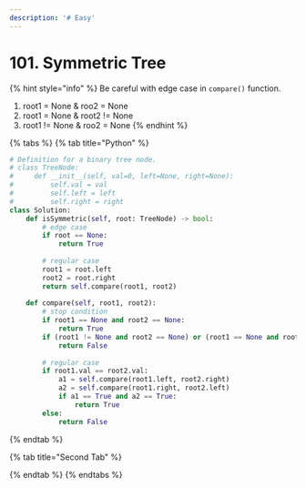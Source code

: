 ```yaml
---
description: '# Easy'
---
```


# 101. Symmetric Tree

{% hint style="info" %}
Be careful with edge case in `compare()` function.

1. root1 = None & roo2 = None
2. root1 = None & root2 != None
3. root1 != None & roo2 = None
{% endhint %}

{% tabs %}
{% tab title="Python" %}
```python
# Definition for a binary tree node.
# class TreeNode:
#     def __init__(self, val=0, left=None, right=None):
#         self.val = val
#         self.left = left
#         self.right = right
class Solution:
    def isSymmetric(self, root: TreeNode) -> bool:
        # edge case
        if root == None:
            return True
        
        # regular case
        root1 = root.left
        root2 = root.right
        return self.compare(root1, root2)
            
    def compare(self, root1, root2):
        # stop condition
        if root1 == None and root2 == None:
            return True
        if (root1 != None and root2 == None) or (root1 == None and root2 != None):
            return False
        
        # regular case
        if root1.val == root2.val:
            a1 = self.compare(root1.left, root2.right)
            a2 = self.compare(root1.right, root2.left)
            if a1 == True and a2 == True:
                return True
        else:
            return False
```
{% endtab %}

{% tab title="Second Tab" %}

{% endtab %}
{% endtabs %}



